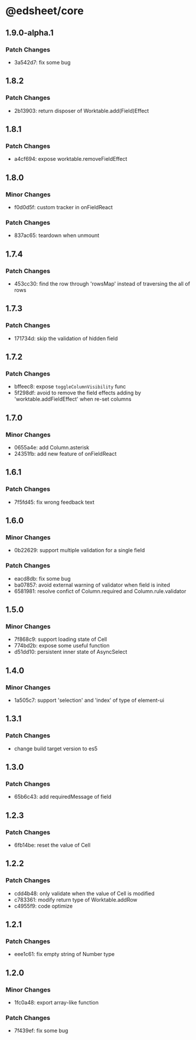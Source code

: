 # @edsheet/core

## 1.9.0-alpha.1

### Patch Changes

- 3a542d7: fix some bug

## 1.8.2

### Patch Changes

- 2b13903: return disposer of Worktable.add(Field)Effect

## 1.8.1

### Patch Changes

- a4cf694: expose worktable.removeFieldEffect

## 1.8.0

### Minor Changes

- f0d0d5f: custom tracker in onFieldReact

### Patch Changes

- 837ac65: teardown when unmount

## 1.7.4

### Patch Changes

- 453cc30: find the row through 'rowsMap' instead of traversing the all of rows

## 1.7.3

### Patch Changes

- 171734d: skip the validation of hidden field

## 1.7.2

### Patch Changes

- bffeec8: expose `toggleColumnVisibility` func
- 5f298df: avoid to remove the field effects adding by 'worktable.addFieldEffect' when re-set columns

## 1.7.0

### Minor Changes

- 0655a4e: add Column.asterisk
- 24351fb: add new feature of onFieldReact

## 1.6.1

### Patch Changes

- 7f5fd45: fix wrong feedback text

## 1.6.0

### Minor Changes

- 0b22629: support multiple validation for a single field

### Patch Changes

- eacd8db: fix some bug
- ba07857: avoid external warning of validator when field is inited
- 6581981: resolve confict of Column.required and Column.rule.validator

## 1.5.0

### Minor Changes

- 7f868c9: support loading state of Cell
- 774bd2b: expose some useful function
- d51dd10: persistent inner state of AsyncSelect

## 1.4.0

### Minor Changes

- 1a505c7: support 'selection' and 'index' of type of element-ui

## 1.3.1

### Patch Changes

- change build target version to es5

## 1.3.0

### Patch Changes

- 65b6c43: add requiredMessage of field

## 1.2.3

### Patch Changes

- 6fb14be: reset the value of Cell

## 1.2.2

### Patch Changes

- cdd4b48: only validate when the value of Cell is modified
- c783361: modify return type of Worktable.addRow
- c4955f9: code optimize

## 1.2.1

### Patch Changes

- eee1c61: fix empty string of Number type

## 1.2.0

### Minor Changes

- 1fc0a48: export array-like function

### Patch Changes

- 7f439ef: fix some bug
